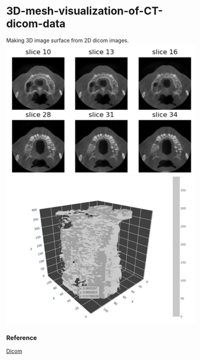 # 3D-mesh-visualization-of-CT-dicom-data

Making 3D image surface from 2D dicom images. 
![](https://github.com/uraimov92cnu/3D-mesh-visualization-of-CT-dicom-data/blob/main/CT_images.PNG)
![](https://github.com/uraimov92cnu/3D-mesh-visualization-of-CT-dicom-data/blob/main/3D_image.PNG)


### Reference
[Dicom](https://www.raddq.com/dicom-processing-segmentation-visualization-in-python/)
